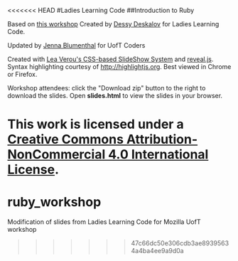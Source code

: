 <<<<<<< HEAD
#Ladies Learning Code
##Introduction to Ruby

Based on [this workshop](https://github.com/ladieslearningcode/Ruby) Created by [Dessy Deskalov](https://twitter.com/dess_e) for Ladies Learning Code.

Updated by [Jenna Blumenthal](https://github.com/jennaleeb) for UofT Coders

Created with <a href="https://github.com/LeaVerou/csss/sample-slideshow.html">Lea Verou's CSS-based SlideShow System</a> and <a href="http://lab.hakim.se/reveal-js/">reveal.js</a>. Syntax highlighting courtesy of http://highlightjs.org. Best viewed in Chrome or Firefox.

Workshop attendees: click the "Download zip" button to the right to download the slides. Open **slides.html** to view the slides in your browser. 

This work is licensed under a <a rel="license" href="http://creativecommons.org/licenses/by-nc/4.0/">Creative Commons Attribution-NonCommercial 4.0 International License</a>.
=======
# ruby_workshop
Modification of slides from Ladies Learning Code for Mozilla UofT workshop
>>>>>>> 47c66dc50e306cdb3ae89395634a4ba4ee9a9d0a
